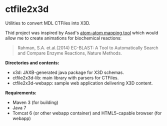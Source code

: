ctfile2x3d
==========

Utilities to convert MDL CTFiles into X3D.

Thid project was inspired by Asad's [atom-atom mapping tool](https://github.com/asad/AAMTool) which would allow me to create animations for biochemical reactions:
>Rahman, S.A. et.al.(2014) EC-BLAST: A Tool to Automatically Search and Compare Enzyme Reactions, Nature Methods.

**Directories and contents:**
* x3d: JAXB-generated java package for X3D schemas.
* ctfile2x3d-lib: main library with parsers for CTFiles.
* ctfile2x3d-webapp: sample web application delivering X3D content.

**Requirements:**
* Maven 3 (for building)
* Java 7
* Tomcat 6 (or other webapp container) and HTML5-capable browser (for webapp)
